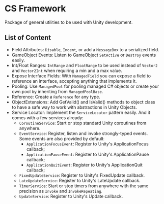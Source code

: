 # CS Framework

Package of general utilities to be used with Unity development.

## List of Content

- Field Attributes: `Disable`, `Indent`, or add a `MessageBox` to a serialized field.
- GameObject Events: Listen to GameObject `SetActive` or `Destroy` events easily.
- Int/Float Ranges: `IntRange` and `FloatRange` to be used instead of `Vector2` and `Vector2Int` when requiring a min and a max value.
- Expose Interface Fields: With `ManagedField` you can expose a field to reference an interface, accepting anything that implements it.
- Pooling: Use `ManagedPool` for pooling managed C# objects or create your own pool by inheriting from `ManagedPoolBase`.
- Reference: Create a `Reference` for any type.
- ObjectExtensions: Add GetValid() and IsValid() methods to object class to have a safe way to work with abstractions in Unity Objects.
- Service Locator: Implement the `ServiceLocator` pattern easily. And it comes with a few services already:
  - `CoroutineService`: Start or stop standard Unity coroutines from anywhere.
  - `EventService`: Register, listen and invoke strongly-typed events. Some events are also provided by default:
    - `ApplicationFocusEvent`: Register to Unity's ApplicationFocus callback;
    - `ApplicationPauseEvent`: Register to Unity's ApplicationPause callback;
    - `ApplicationQuitEvent`: Register to Unity's ApplicationQuit callback;
  - `FixedUpdateService`: Register to Unity's FixedUpdate callback.
  - `LateUpdateService`: Register to Unity's LateUpdate callback.
  - `TimerService`: Start or stop timers from anywhere with the same precision as `Invoke` and `InvokeRepeating`.
  - `UpdateService`: Register to Unity's Update callback.
